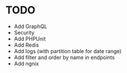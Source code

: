 # TODO

- Add GraphQL
- Security
- Add PHPUnit
- Add Redis
- Add logs (with partition table for date range)
- Add filter and order by name in endpoints
- Add ngnix